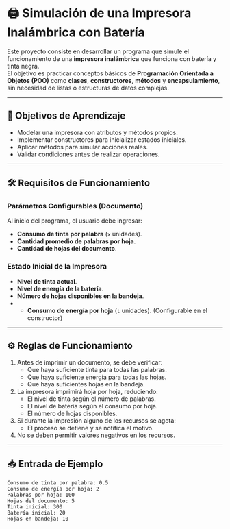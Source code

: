 # 🖨️ Simulación de una Impresora Inalámbrica con Batería

Este proyecto consiste en desarrollar un programa que simule el funcionamiento de una **impresora inalámbrica** que funciona con batería y tinta negra.  
El objetivo es practicar conceptos básicos de **Programación Orientada a Objetos (POO)** como **clases**, **constructores**, **métodos** y **encapsulamiento**, sin necesidad de listas o estructuras de datos complejas.

---

## 🎯 Objetivos de Aprendizaje
- Modelar una impresora con atributos y métodos propios.
- Implementar constructores para inicializar estados iniciales.
- Aplicar métodos para simular acciones reales.
- Validar condiciones antes de realizar operaciones.

---

## 🛠️ Requisitos de Funcionamiento

### Parámetros Configurables (Documento)
Al inicio del programa, el usuario debe ingresar:
- **Consumo de tinta por palabra** (`x` unidades).
- **Cantidad promedio de palabras por hoja**.
- **Cantidad de hojas del documento**.

### Estado Inicial de la Impresora
- **Nivel de tinta actual**.
- **Nivel de energía de la batería**.
- **Número de hojas disponibles en la bandeja**.
- - **Consumo de energía por hoja** (`t` unidades). (Configurable en el constructor)

---

## ⚙️ Reglas de Funcionamiento
1. Antes de imprimir un documento, se debe verificar:
   - Que haya suficiente tinta para todas las palabras.
   - Que haya suficiente energía para todas las hojas.
   - Que haya suficientes hojas en la bandeja.
2. La impresora imprimirá hoja por hoja, reduciendo:
   - El nivel de tinta según el número de palabras.
   - El nivel de batería según el consumo por hoja.
   - El número de hojas disponibles.
3. Si durante la impresión alguno de los recursos se agota:
   - El proceso se detiene y se notifica el motivo.
4. No se deben permitir valores negativos en los recursos.

---

## 📥 Entrada de Ejemplo
```text
Consumo de tinta por palabra: 0.5
Consumo de energía por hoja: 2
Palabras por hoja: 100
Hojas del documento: 5
Tinta inicial: 300
Batería inicial: 20
Hojas en bandeja: 10
